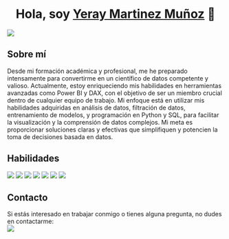 <div align="center">
<h1 aling="center"> Hola, soy <a href="https://www.linkedin.com/in/yeray-martinez-a35444248/"> Yeray Martinez Muñoz</a> 👋</h1>
</div>
<img src="https://imgur.com/a/7Kok4ad">

## Sobre mí
Desde mi formación académica y profesional, me he preparado intensamente para convertirme en un científico de datos competente y valioso. Actualmente, estoy enriqueciendo mis habilidades en herramientas avanzadas como Power BI y DAX, con el objetivo de ser un miembro crucial dentro de cualquier equipo de trabajo. Mi enfoque está en utilizar mis habilidades adquiridas en análisis de datos, filtración de datos, entrenamiento de modelos, y programación en Python y SQL, para facilitar la visualización y la comprensión de datos complejos. Mi meta es proporcionar soluciones claras y efectivas que simplifiquen y potencien la toma de decisiones basada en datos.

## Habilidades
![](https://img.shields.io/badge/Python-blue?style=for-the-badge&logo=python)
![](https://img.shields.io/badge/SQL-orange?style=for-the-badge&logo=sql)
![](https://img.shields.io/badge/Machine_Learning-brightgreen?style=for-the-badge&logo=scikit-learn)
![](https://img.shields.io/badge/Data_Analysis-yellow?style=for-the-badge&logo=dataiku)
![](https://img.shields.io/badge/Excel-green?style=for-the-badge&logo=microsoftexcel)
![](https://img.shields.io/badge/DAX-lightgrey?style=for-the-badge&logo=powerbi)
![](https://img.shields.io/badge/PowerBI-yellow?style=for-the-badge&logo=powerbi)

## Contacto
Si estás interesado en trabajar conmigo o tienes alguna pregunta, no dudes en contactarme:<br>
![](https://img.shields.io/badge/Email-yeraym21m%40gmail.com-lightgrey?style=for-the-badge&logo=gmail)
